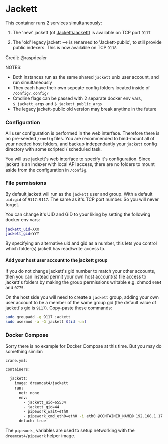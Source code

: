 # Jackett

This container runs 2 services simultaneously:

1. The 'new' jackett (of [Jackett/Jackett](https://github.com/Jackett/Jackett)) is available on TCP port `9117`

2. The 'old' legacy jackett --> is renamed to 'Jackett-public', to still provide public indexers. This is now available on TCP `9118`

Credit: @raspdealer

NOTES:

* Both instances run as the same shared `jackett` unix user account, and run simultaneously
* They each have their own sepeate config folders located inside of `/config/.config/`
* Cmdline flags can be passed with 2 separate docker env vars, `$_jackett_args` and `$_jackett_public_args`
* The legacy jackett-public old version may break anytime in the future

### Configuration

All user configuration is performed in the web interface. Therefore there is no pre-seeded `/config` files. You are recommended to bind-mount all of your needed host folders, and backup independantly your `jackett` config directory with some scripted / scheduled task.

You will use jackett's web interface to specify it's configuration. Since jackett is an indexer with local API access, there are no folders to mount aside from the configuration in `/config`.

### File permissions

By default jackett will run as the `jackett` user and group. With a default `uid:gid` of `9117:9117`. The same as it's TCP port number. So you will never forget.

You can change it's UID and GID to your liking by setting the following docker env vars:

```sh
jackett_uid=XXX
jackett_gid=YYY
```

By specifying an alternative uid and gid as a number, this lets you control which folder(s) jackett has read/write access to.

#### Add your host user account to the jackett group

If you do not change jackett's gid number to match your other accounts, then you can instead permit your own host account(s) file access to jackett's folders by making the group permissions writable e.g. chmod `0664` and `0775`.

On the host side you will need to create a `jackett` group, adding your own user account to be a member of the same group gid (the default value of jackett's gid is `9117`). Copy-paste these commands:

```sh
sudo groupadd -g 9117 jackett
sudo usermod -a -G jackett $(id -un)
```

### Docker Compose

Sorry there is no example for Docker Compose at this time. But you may do something similar:

```sh
crane.yml:

containers:

  jackett:
    image: dreamcat4/jackett
    run:
      net: none
      env:
        - jackett_uid=65534
        - jackett_gid=44
        - pipework_wait=eth0
        - pipework_cmd_eth0=eth0 -i eth0 @CONTAINER_NAME@ 192.168.1.17
      detach: true
```

The `pipework_` variables are used to setup networking with the `dreamcat4/pipework` helper image.


